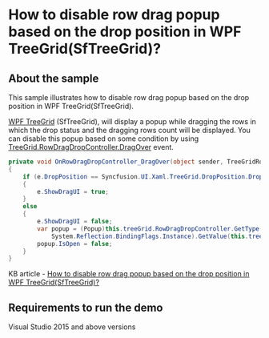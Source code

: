 # How to disable row drag popup based on the drop position in WPF TreeGrid(SfTreeGrid)?

## About the sample

This sample illustrates how to disable row drag popup based on the drop position in WPF TreeGrid(SfTreeGrid).

[WPF TreeGrid](https://www.syncfusion.com/wpf-controls/treegrid) (SfTreeGrid), will display a popup while dragging the rows in which the drop status and the dragging rows count will be displayed. You can disable this popup based on some condition by using [TreeGrid.RowDragDropController.DragOver](https://help.syncfusion.com/cr/wpf/Syncfusion.UI.Xaml.TreeGrid.TreeGridRowDragDropController.html#Syncfusion_UI_Xaml_TreeGrid_TreeGridRowDragDropController_DragOver) event.

```C#
private void OnRowDragDropController_DragOver(object sender, TreeGridRowDragOverEventArgs e)
{
    if (e.DropPosition == Syncfusion.UI.Xaml.TreeGrid.DropPosition.DropAbove)
    {
        e.ShowDragUI = true;
    }
    else
    {
        e.ShowDragUI = false;
        var popup = (Popup)this.treeGrid.RowDragDropController.GetType().GetField("dragpopup", System.Reflection.BindingFlags.NonPublic |
            System.Reflection.BindingFlags.Instance).GetValue(this.treeGrid.RowDragDropController);
        popup.IsOpen = false;
    }
} 

```

KB article - [How to disable row drag popup based on the drop position in WPF TreeGrid(SfTreeGrid)?](https://www.syncfusion.com/kb/12506/how-to-disable-row-drag-popup-based-on-the-drop-position-in-wpf-treegridsftreegrid)

## Requirements to run the demo

Visual Studio 2015 and above versions

